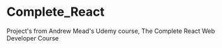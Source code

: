 # Complete_React
Project's from Andrew Mead's Udemy course, The Complete React Web Developer Course
